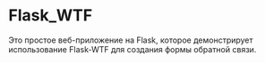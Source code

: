 # Flask_WTF
Это простое веб-приложение на Flask, которое демонстрирует использование Flask-WTF для создания формы обратной связи.
